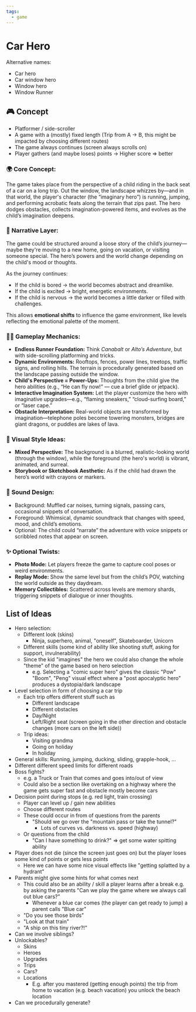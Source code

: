 ```yaml
---
tags:
  - game
---
```


# Car Hero

Alternative names:

- Car hero
- Car window hero
- Window hero
- Window Runner

## 🎮 Concept

- Platformer / side-scroller
- A game with a (mostly) fixed length (Trip from A -> B, this might be impacted by choosing different routes)
- The game always continues (screen always scrolls on)
- Player gathers (and maybe loses) points -> Higher score => better

### 🌍 **Core Concept:**

The game takes place from the perspective of a child riding in the back seat of a car on a long trip. Out the window, the landscape whizzes by—and in that world, the player's character (the “imaginary hero”) is running, jumping, and performing acrobatic feats along the terrain that zips past. The hero dodges obstacles, collects imagination-powered items, and evolves as the child’s imagination deepens.
### 🧒 **Narrative Layer:**

The game could be structured around a loose story of the child’s journey—maybe they're moving to a new home, going on vacation, or visiting someone special. The hero’s powers and the world change depending on the child's mood or thoughts.

As the journey continues:
- If the child is bored → the world becomes abstract and dreamlike.
- If the child is excited → bright, energetic environments.
- If the child is nervous → the world becomes a little darker or filled with challenges.

This allows **emotional shifts** to influence the game environment, like levels reflecting the emotional palette of the moment.

### 🦸‍♂️ **Gameplay Mechanics:**

- **Endless Runner Foundation:** Think _Canabalt_ or _Alto’s Adventure_, but with side-scrolling platforming and tricks.
- **Dynamic Environments:** Rooftops, fences, power lines, treetops, traffic signs, and rolling hills. The terrain is procedurally generated based on the landscape passing outside the window.
- **Child's Perspective = Power-Ups:** Thoughts from the child give the hero abilities (e.g., “He can fly now!” — cue a brief glide or jetpack).
- **Interactive Imagination System:** Let the player customize the hero with imaginative upgrades—e.g., “flaming sneakers,” “cloud-surfing board,” or “laser cape.”
- **Obstacle Interpretation:** Real-world objects are transformed by imagination—telephone poles become towering monsters, bridges are giant dragons, or puddles are lakes of lava.
### 🎨 **Visual Style Ideas:**

- **Mixed Perspective:** The background is a blurred, realistic-looking world (through the window), while the foreground (the hero's world) is vibrant, animated, and surreal.
- **Storybook or Sketchbook Aesthetic:** As if the child had drawn the hero’s world with crayons or markers.
### 🎵 **Sound Design:**

- Background: Muffled car noises, turning signals, passing cars, occasional snippets of conversation.
- Foreground: Whimsical, dynamic soundtrack that changes with speed, mood, and child’s emotions.
- Optional: The child could “narrate” the adventure with voice snippets or scribbled notes that appear on screen.
### ✨ **Optional Twists:**

- **Photo Mode:** Let players freeze the game to capture cool poses or weird environments.
- **Replay Mode:** Show the same level but from the child’s POV, watching the world outside as they daydream.
- **Memory Collectibles:** Scattered across levels are memory shards, triggering snippets of dialogue or inner thoughts.

## List of Ideas

- Hero selection:
	- Different look (skins)
		- Ninja, superhero, animal, "oneself", Skateboarder, Unicorn
	- Different skills (some kind of ability like shooting stuff, asking for support, invulnerability)
	- Since the kid "imagines" the hero we could also change the whole "theme" of the game based on hero selection
		- e.g. Selecting a "comic super hero" gives the classic "Pow" "Boom", "Peng" visual effect where a "post apocalyptic hero" produces a dystopia/dark landscape
- Level selection  in form of choosing a car trip
	- Each trip offers different stuff such as
		- Different landscape
		- Different obstacles
		- Day/Night
		- Left/Right seat (screen going in the other direction and obstacle changes (more cars on the left side))
	- Trip ideas:
		- Visiting grandma
		- Going on holiday
		- In holiday
- General skills: Running, jumping, ducking, sliding, grapple-hook, ...
- Different different speed limits for different roads
- Boss fights?
	- e.g. a Truck or Train that comes and goes into/out of view
	- Could also be a section like overtaking on a highway where the game gets super fast and obstacle mostly become cars
- Decision point during stops (e.g. red light, train crossing)
	- Player can level up / gain new abilities
	- Choose different routes
	- These could occur in from of questions from the parents
		- "Should we go over the "mountain pass or take the tunnel?"
			- Lots of curves vs. darkness vs. speed (highway)
	- Or questions from the child
		- "Can I have something to drink?" => get some water spitting ability
- Player does not die (since the screen just goes on) but the player loses some kind of points or gets less points
	- Here we can have some nice visual effects like "getting splatted by a hydrant"
- Parents might give some hints for what comes next 
	- This could also be an ability / skill a player learns after a break e.g. by asking the parents "Can we play the game where we always call out blue cars?"
		- Whenever a blue car comes (the player can get ready to jump) a parent calls "Blue car"
	- "Do you see those birds"
	- "Look at that train"
	- "A ship on this tiny river?!"
- Can we involve siblings?
- Unlockables?
	- Skins
	- Heroes
	- Upgrades
	- Trips
	- Cars?
	- Locations 
		- E.g. after you mastered (getting enough points) the trip from home to vacation (e.g. beach vacation) you unlock the beach location
- Can we procedurally generate?